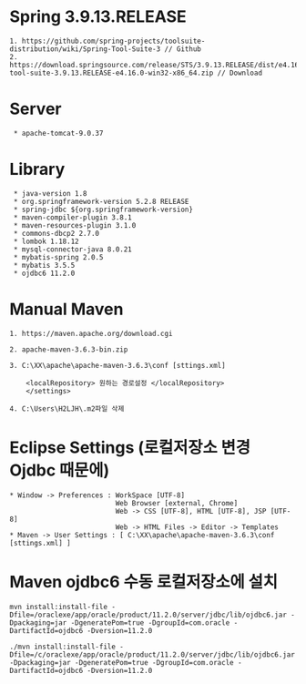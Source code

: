 # Spring 3.9.13.RELEASE
    1. https://github.com/spring-projects/toolsuite-distribution/wiki/Spring-Tool-Suite-3 // Github
    2. https://download.springsource.com/release/STS/3.9.13.RELEASE/dist/e4.16/spring-tool-suite-3.9.13.RELEASE-e4.16.0-win32-x86_64.zip // Download
    
# Server
     * apache-tomcat-9.0.37

# Library
     * java-version 1.8
     * org.springframework-version 5.2.8 RELEASE
     * spring-jdbc ${org.springframework-version}
     * maven-compiler-plugin 3.8.1
     * maven-resources-plugin 3.1.0
     * commons-dbcp2 2.7.0
     * lombok 1.18.12
     * mysql-connector-java 8.0.21
     * mybatis-spring 2.0.5
     * mybatis 3.5.5
     * ojdbc6 11.2.0
     
# Manual Maven
    1. https://maven.apache.org/download.cgi
    
    2. apache-maven-3.6.3-bin.zip
    
    3. C:\XX\apache\apache-maven-3.6.3\conf [sttings.xml]
    
        <localRepository> 원하는 경로설정 </localRepository>
        </settings>
        
    4. C:\Users\H2LJH\.m2파일 삭제

# Eclipse Settings (로컬저장소 변경 Ojdbc 때문에)
    * Window -> Preferences : WorkSpace [UTF-8]
                              Web Browser [external, Chrome]
                              Web -> CSS [UTF-8], HTML [UTF-8], JSP [UTF-8]
                              Web -> HTML Files -> Editor -> Templates
    * Maven -> User Settings : [ C:\XX\apache\apache-maven-3.6.3\conf [sttings.xml] ]
    
    
# Maven ojdbc6 수동 로컬저장소에 설치
    mvn install:install-file -Dfile=/oraclexe/app/oracle/product/11.2.0/server/jdbc/lib/ojdbc6.jar -Dpackaging=jar -DgeneratePom=true -DgroupId=com.oracle -DartifactId=ojdbc6 -Dversion=11.2.0

    ./mvn install:install-file -Dfile=/c/oraclexe/app/oracle/product/11.2.0/server/jdbc/lib/ojdbc6.jar -Dpackaging=jar -DgeneratePom=true -DgroupId=com.oracle -DartifactId=ojdbc6 -Dversion=11.2.0

